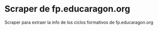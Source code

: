 # Scraper de fp.educaragon.org

Scraper para extraer la info de los ciclos formativos de fp.educaragon.org
